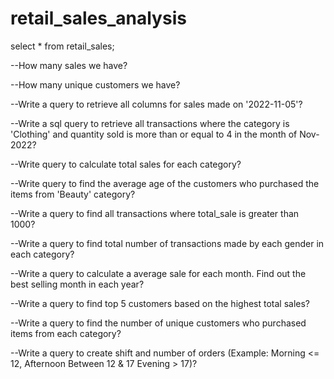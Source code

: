 # retail_sales_analysis

select * from retail_sales;

--How many sales we have?

--How many unique customers we have?

--Write a query to retrieve all columns for sales made on '2022-11-05'?

--Write a sql query to retrieve all transactions where the category is 'Clothing' and quantity sold is more than or equal to 4 in the month of Nov-2022?

--Write query to calculate total sales for each category?

--Write query to find the average age of the customers who purchased the items from 'Beauty' category?

--Write a query to find all transactions where total_sale is greater than 1000?

--Write a query to find total number of transactions made by each gender in each category?

--Write a query to calculate a average sale for each month. Find out the best selling month in each year?

--Write a query to find top 5 customers based on the highest total sales?

--Write a query to find the number of unique customers who purchased items from each category?

--Write a query to create shift and number of orders (Example: Morning <= 12, Afternoon Between 12 & 17 Evening > 17)?
